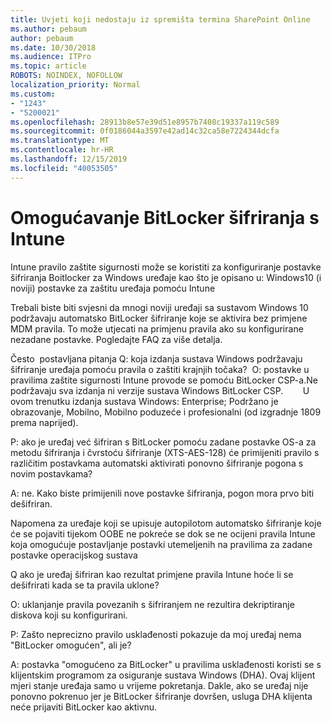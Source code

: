 ```yaml
---
title: Uvjeti koji nedostaju iz spremišta termina SharePoint Online
ms.author: pebaum
author: pebaum
ms.date: 10/30/2018
ms.audience: ITPro
ms.topic: article
ROBOTS: NOINDEX, NOFOLLOW
localization_priority: Normal
ms.custom:
- "1243"
- "5200021"
ms.openlocfilehash: 28913b8e57e39d51e8957b7408c19337a119c589
ms.sourcegitcommit: 0f0186044a3597e42ad14c32ca58e7224344dcfa
ms.translationtype: MT
ms.contentlocale: hr-HR
ms.lasthandoff: 12/15/2019
ms.locfileid: "40053505"
---
```

# <a name="enabling-bitlocker-encryption-with-intune"></a>Omogućavanje BitLocker šifriranja s Intune

Intune pravilo zaštite sigurnosti može se koristiti za konfiguriranje postavke šifriranja Boitlocker za Windows uređaje kao što je opisano u: Windows10 (i noviji) postavke za zaštitu uređaja pomoću Intune

Trebali biste biti svjesni da mnogi noviji uređaji sa sustavom Windows 10 podržavaju automatsko BitLocker šifriranje koje se aktivira bez primjene MDM pravila. To može utjecati na primjenu pravila ako su konfigurirane nezadane postavke. Pogledajte FAQ za više detalja.


Često  postavljana pitanja Q: koja izdanja sustava Windows podržavaju šifriranje uređaja pomoću pravila o zaštiti krajnjih točaka?
 O: postavke u pravilima zaštite sigurnosti Intune provode se pomoću BitLocker CSP-a.Ne podržavaju sva izdanja ni verzije sustava Windows BitLocker CSP. 
      U ovom trenutku izdanja sustava Windows: Enterprise; Podržano je obrazovanje, Mobilno, Mobilno poduzeće i profesionalni (od izgradnje 1809 prema naprijed).




P: ako je uređaj već šifriran s BitLocker pomoću zadane postavke OS-a za metodu šifriranja i čvrstoću šifriranje (XTS-AES-128) će primijeniti pravilo s različitim postavkama automatski aktivirati ponovno šifriranje pogona s novim postavkama?

A: ne. Kako biste primijenili nove postavke šifriranja, pogon mora prvo biti dešifriran.

Napomena za uređaje koji se upisuje autopilotom automatsko šifriranje koje će se pojaviti tijekom OOBE ne pokreće se dok se ne ocijeni pravila Intune koja omogućuje postavljanje postavki utemeljenih na pravilima za zadane postavke operacijskog sustava




Q ako je uređaj šifriran kao rezultat primjene pravila Intune hoće li se dešifrirati kada se ta pravila uklone?

O: uklanjanje pravila povezanih s šifriranjem ne rezultira dekriptiranje diskova koji su konfigurirani.




P: Zašto neprecizno pravilo usklađenosti pokazuje da moj uređaj nema "BitLocker omogućen", ali je?

A: postavka "omogućeno za BitLocker" u pravilima usklađenosti koristi se s klijentskim programom za osiguranje sustava Windows (DHA). Ovaj klijent mjeri stanje uređaja samo u vrijeme pokretanja. Dakle, ako se uređaj nije ponovno pokrenuo jer je BitLocker šifriranje dovršen, usluga DHA klijenta neće prijaviti BitLocker kao aktivnu.